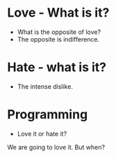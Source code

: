 # Love - What is it?
* What is the opposite of love?
* The opposite is indifference.

# Hate - what is it?
* The intense dislike.

# Programming
* Love it or hate it?

We are going to love it. But when?
